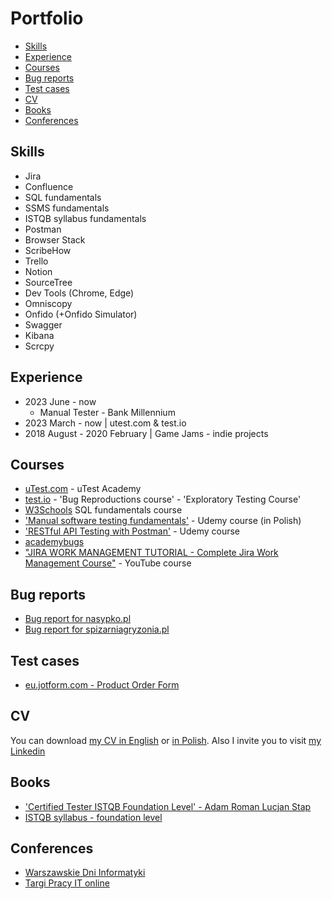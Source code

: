 # Portfolio
- [Skills](#skills)
- [Experience](#experience)
- [Courses](#Courses-in-progress)
- [Bug reports](#bug-reports)
- [Test cases](#test-cases)
- [CV](#cv)
- [Books](#books)
- [Conferences](#conferences)




## Skills

  * Jira
  * Confluence
  * SQL fundamentals
  * SSMS fundamentals
  * ISTQB syllabus fundamentals
  * Postman
  * Browser Stack
  * ScribeHow
  * Trello
  * Notion
  * SourceTree
  * Dev Tools (Chrome, Edge)
  * Omniscopy
  * Onfido (+Onfido Simulator)
  * Swagger
  * Kibana
  * Scrcpy



## Experience

  * 2023 June - now
    * Manual Tester - Bank Millennium
  * 2023 March - now | utest.com & test.io 
  * 2018 August - 2020 February | Game Jams - indie projects



## Courses

  * [uTest.com](https://www.utest.com/profile/Senapi/about) - uTest Academy
  * [test.io](https://tester.test.io/profile_pages/karolina-podscianska) - 'Bug Reproductions course' - 'Exploratory Testing Course'
  * [W3Schools](https://www.w3profile.com/Senapi) SQL fundamentals course
  * ['Manual software testing fundamentals'](https://www.udemy.com/share/102V243@kk7Z0ILdVHGS1lSnTBjXo9X46veovohE8E2xkH0V8_w6KoIY4nLdvrh_snMt9wFa/) - Udemy course (in Polish) 
  * ['RESTful API Testing with Postman'](https://www.udemy.com/course/restful-api-testing-with-postman/) - Udemy course 
  * [academybugs](academybugs.com)
  * ["JIRA WORK MANAGEMENT TUTORIAL - Complete Jira Work Management Course"](https://www.youtube.com/playlist?list=PLuAoMvvRllpS2CuKjkyFLO0RkBKMlPrbo) - YouTube course



## Bug reports

- [Bug report for nasypko.pl](https://docs.google.com/document/d/11wnRH8AokiKvYMrmr1BQGNXdEn6qD0L_06rc_ovXZwg/edit?usp=sharing) 
- [Bug report for spizarniagryzonia.pl](https://docs.google.com/document/d/1fFuLXhgbWzb_jcmIm0XIlP1ZGtfu1tGS8FrPFvRO3Ok/edit?usp=sharing) 



## Test cases

- [eu.jotform.com - Product Order Form](https://docs.google.com/spreadsheets/d/1IkUOsha2gC_MeF1sC717rGuFovsO-wiXEhseFpDZ40Q/edit?usp=sharing) 



## CV

You can download [my CV in English](https://drive.google.com/file/d/1gV7r-RqDenh6pxkcS7n-6fjWFME7NqpD/view?usp=sharing) or [in Polish](https://drive.google.com/file/d/1vWjURzXhakkxPdspvoAKvbxhVnPYYvpx/view?usp=sharing).
Also I invite you to visit [my Linkedin](https://www.linkedin.com/in/karolina-pod%C5%9Bcia%C5%84ska-173318170/)



## Books
  * ['Certified Tester ISTQB Foundation Level' - Adam Roman Lucjan Stap](https://lubimyczytac.pl/ksiazka/4943677/certyfikowany-tester-istqb-poziom-podstawowy)
  * [ISTQB syllabus - foundation level](https://sjsi.org/ist-qb/do-pobrania/)



## Conferences
  * [Warszawskie Dni Informatyki](https://warszawskiedniinformatyki.pl/)
  * [Targi Pracy IT online](https://targipracyit.pl/online/)